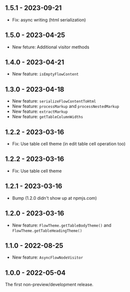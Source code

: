## 1.5.1 - 2023-09-21

- Fix: async writing (html serialization)

## 1.5.0 - 2023-04-25

- New feture: Additional visitor methods

## 1.4.0 - 2023-04-21

- New feature: `isEmptyFlowContent`

## 1.3.0 - 2023-04-18

- New feature: `serializeFlowContentToHtml`
- New feature: `processMarkup` and `processNestedMarkup`
- New feature: `extractMarkup`
- New feature: `getTableColumnWidths`

## 1.2.2 - 2023-03-16

- Fix: Use table cell theme (in edit table cell operation too)

## 1.2.2 - 2023-03-16

- Fix: Use table cell theme

## 1.2.1 - 2023-03-16

- Bump (1.2.0 didn't show up at npmjs.com)

## 1.2.0 - 2023-03-16

- New feature: `FlowTheme.getTableBodyTheme()` and `FlowTheme.getTableHeadingTheme()`

## 1.1.0 - 2022-08-25

- New feature: `AsyncFlowNodeVisitor`

## 1.0.0 - 2022-05-04

The first non-preview/development release.
